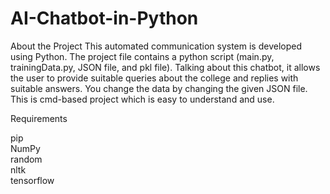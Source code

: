 # AI-Chatbot-in-Python
About the Project
This automated communication system is developed using Python. The project file contains a python script (main.py, trainingData.py, JSON file, and pkl file). Talking about this chatbot, it allows the user to provide suitable queries about the college and replies with suitable answers. You change the data by changing the given JSON file. This is cmd-based project which is easy to understand and use.

Requirements     

pip     
NumPy      
random     
nltk      
tensorflow       
